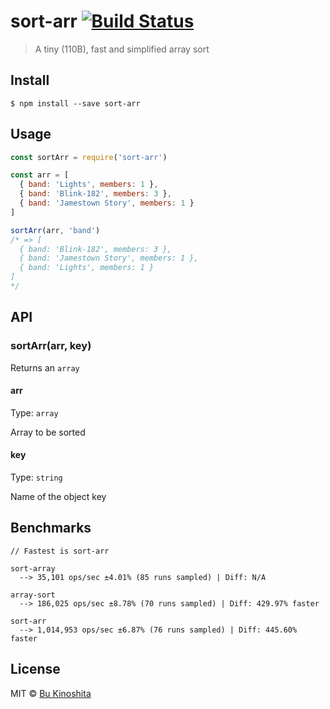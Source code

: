 # sort-arr [![Build Status](https://travis-ci.org/bukinoshita/sort-arr.svg?branch=master)](https://travis-ci.org/bukinoshita/sort-arr)

> A tiny (110B), fast and simplified array sort


## Install

```
$ npm install --save sort-arr
```


## Usage

```js
const sortArr = require('sort-arr')

const arr = [
  { band: 'Lights', members: 1 },
  { band: 'Blink-182', members: 3 },
  { band: 'Jamestown Story', members: 1 }
]

sortArr(arr, 'band')
/* => [
  { band: 'Blink-182', members: 3 },
  { band: 'Jamestown Story', members: 1 },
  { band: 'Lights', members: 1 }
]
*/
```


## API

### sortArr(arr, key)

Returns an `array`

#### arr

Type: `array`<br/>

Array to be sorted

#### key

Type: `string`<br/>

Name of the object key


## Benchmarks

```
// Fastest is sort-arr

sort-array
  --> 35,101 ops/sec ±4.01% (85 runs sampled) | Diff: N/A

array-sort
  --> 186,025 ops/sec ±8.78% (70 runs sampled) | Diff: 429.97% faster

sort-arr
  --> 1,014,953 ops/sec ±6.87% (76 runs sampled) | Diff: 445.60% faster
```


## License

MIT © [Bu Kinoshita](https://bukinoshita.io)
